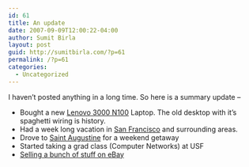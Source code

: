 ```yaml
---
id: 61
title: An update
date: 2007-09-09T12:00:22-04:00
author: Sumit Birla
layout: post
guid: http://sumitbirla.com/?p=61
permalink: /?p=61
categories:
  - Uncategorized
---
```

I haven&#8217;t posted anything in a long time. So here is a summary update &#8211;

  * Bought a new [Lenovo 3000 N100](http://www.lenovo.com/) Laptop. The old desktop with it&#8217;s spaghetti wiring is history.
  * Had a week long vacation in [San Francisco](http://sumit-old.tampahost.net/photos/san-francisco) and surrounding areas.
  * Drove to [Saint Augustine](http://sumit-old.tampahost.net/photos/saint-augustine) for a weekend getaway
  * Started taking a grad class (Computer Networks) at USF
  * [Selling a bunch of stuff on eBay](http://shop.ebay.com/merchant/sumit_b_W0QQ_nkwZQQ_armrsZ1QQ_fromZQQ_mdoZ)